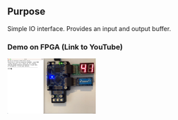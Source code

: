## Purpose

Simple IO interface. Provides an input and output buffer.

### Demo on FPGA (Link to YouTube)

[<img src="https://github.com/michael-lehn/icebreaker-examples/blob/main/07_io_interface/demo.png" width="200">](https://youtu.be/LnebRWtZIt8)
